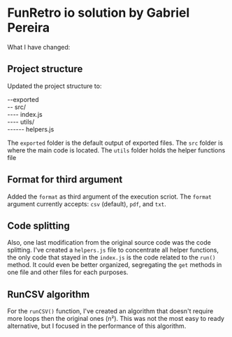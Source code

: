 # FunRetro io solution by Gabriel Pereira

What I have changed:

## Project structure

Updated the project structure to:

--exported \
-- src/ \
---- index.js \
---- utils/ \
------ helpers.js

The `exported` folder is the default output of exported files.
The `src` folder is where the main code is located.
The `utils` folder holds the helper functions file

## Format for third argument

Added the `format` as third argument of the execution scriot. The `format` argument currently accepts: `csv` (default), `pdf`, and `txt`.

## Code splitting

Also, one last modification from the original source code was the code splitting. I've created a `helpers.js` file to concentrate all helper functions, the only code that stayed in the `index.js` is the code related to the `run()` method. It could even be better organized, segregating the `get` methods in one file and other files for each purposes.

## RunCSV algorithm

For the `runCSV()` function, I've created an algorithm that doesn't require more loops then the original ones (n²). This was not the most easy to ready alternative, but I focused in the performance of this algorithm.
